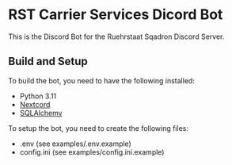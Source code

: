 # RST Carrier Services Dicord Bot

This is the Discord Bot for the Ruehrstaat Sqadron Discord Server.

## Build and Setup

To build the bot, you need to have the following installed:
- Python 3.11
- [Nextcord](https://docs.nextcord.dev/en/stable/#)
- [SQLAlchemy](https://www.sqlalchemy.org/)

To setup the bot, you need to create the following files:
- .env (see examples/.env.example)
- config.ini (see examples/config.ini.example)

